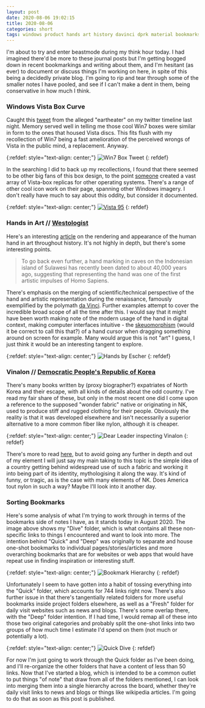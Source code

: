 ```yaml
---
layout: post
date: 2020-08-06 19:02:15
title: 2020-08-06
categories: short
tags: windows product hands art history davinci dprk material bookmarks 
---
```


I'm about to try and enter beastmode during my think hour today. I had imagined there'd be more to these journal posts but I'm getting bogged down in recent bookmarkings and writing about them, and I'm hesitant (as ever) to document or discuss things I'm working on here, in spite of this being a decidedly private blog. I'm going to rip and tear through some of the smaller notes I have pooled, and see if I can't make a dent in them, being conservative in how much I think.

### Windows Vista Box Curve

Caught this [tweet](https://twitter.com/D1C0MM/status/1291143465904947200) from the alleged "eartheater" on my twitter timeline last night. Memory served well in telling me those cool Win7 boxes were similar in form to the ones that housed Vista discs. This fits flush with my recollection of Win7 being a fast amelioration of the perceived wrongs of Vista in the public mind, a replacement. Anyway. 

{:refdef: style="text-align: center;"}
![Win7 Box Tweet](/assets/img/win7tweet.jpg)
{: refdef}

In the searching I did to back up my recollections, I found that there seemed to be other big fans of this box design, to the point [someone](https://www.deviantart.com/mtb-dab/) created a vast array of Vista-box replicas for other operating systems. There's a range of other cool icon work on their page, spanning other Windows imagery. I don't really have much to say about this oddity, but consider it documented.

{:refdef: style="text-align: center;"}
[![Vista 95](/assets/img/vista95.jpg)](https://www.deviantart.com/mtb-dab/art/Vista-like-Windows-95-Boxes-410620234)
{: refdef}


### Hands in Art // [Westologist](http://www.thewestologist.com/)

Here's an interesting [article](http://www.thewestologist.com/arts/hands-in-art) on the rendering and appearance of the human hand in art throughout history. It's not highly in depth, but there's some interesting points.

>To go back even further, a hand marking in caves on the Indonesian island of Sulawesi has recently been dated to about 40,000 years ago, suggesting that representing the hand was one of the first artistic impulses of Homo Sapiens.

There's emphasis on the merging of scientific/technical perspective of the hand and artistic representation during the renaissance, famously exemplified by the polymath [da Vinci](https://www.thoughtco.com/leonardo-da-vincis-study-of-hands-183299). Further examples attempt to cover the incredible broad scope of all the time after this. I would say that it might have been worth making note of the modern usage of the hand in digital context, making computer interfaces intuitive - the [skeuomorphism](https://en.wikipedia.org/wiki/Skeuomorph#Virtual_examples) (would it be correct to call this that?) of a hand cursor when dragging something around on screen for example. Many would argue this is not "art" I guess, I just think it would be an interesting tangent to explore.

{:refdef: style="text-align: center;"}
![Hands by Escher](/assets/img/escherhands.jpg)
{: refdef}

### Vinalon // [Democratic People's Republic of Korea](https://korea-dpr.com/)

There's many books written by (proxy biographer?) expatriates of North Korea and their escape, with all kinds of details about the odd country. I've read my fair share of these, but only in the most recent one did I come upon a reference to the supposed "wonder fabric" native or originating in NK, used to produce  stiff and rugged clothing for their people. Obviously the reality is that it was developed elsewhere and isn't necessarily a superior alternative to a more common fiber like nylon, although it is cheaper.

{:refdef: style="text-align: center;"}
![Dear Leader inspecting Vinalon](/assets/img/vinalon.jpg)
{: refdef}

There's more to read [here](https://fas.org/nuke/guide/dprk/facility/industry38.htm), but to avoid going any further in depth and out of my element I will just say my main taking to this topic is the simple idea of a country getting behind widespread use of such a fabric and working it into being part of its identity, mythologising it along the way. It's kind of funny, or tragic, as is the case with many elements of NK. Does America tout nylon in such a way? Maybe I'll look into it another day.

### Sorting Bookmarks 

Here's some analysis of what I'm trying to work through in terms of the bookmarks side of notes I have, as it stands today in August 2020. The image above shows my "Dive" folder, which is what contains all these non-specific links to things I encountered and want to look into more. The intention behind "Quick" and "Deep" was originally to separate and house one-shot bookmarks to individual pages/stories/articles and more overarching bookmarks that are for websites or web apps that would have repeat use in finding inspiration or interesting stuff. 

{:refdef: style="text-align: center;"}
![Bookmark Hierarchy](/assets/img/favs1.jpg)
{: refdef}

Unfortunately I seem to have gotten into a habit of tossing everything into the "Quick" folder, which accounts for 744 links right now. There's also further issue in that there's tangentially related folders for more useful bookmarks inside project folders elsewhere, as well as a "Fresh" folder for daily visit websites such as news and blogs. There's some overlap there, with the "Deep" folder intention. If I had time, I would remap all of these into those two original categories and probably split the one-shot links into two groups of how much time I estimate I'd spend on them (not much or potentially a lot).

{:refdef: style="text-align: center;"}
![Quick Dive](/assets/img/favs2.jpg)
{: refdef}

For now I'm just going to work through the Quick folder as I've been doing, and I'll re-organize the other folders that have a content of less than 50 links. Now that I've started a blog, which is intended to be a common outlet to put things "of note" that draw from all of the folders mentioned, I can look into merging them into a single hierarchy across the board, whether they're daily visit links to news and blogs or things like wikipedia articles. I'm going to do that as soon as this post is published.

